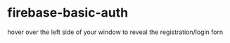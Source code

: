 # firebase-basic-auth
hover over the left side of your window to reveal the registration/login forn
